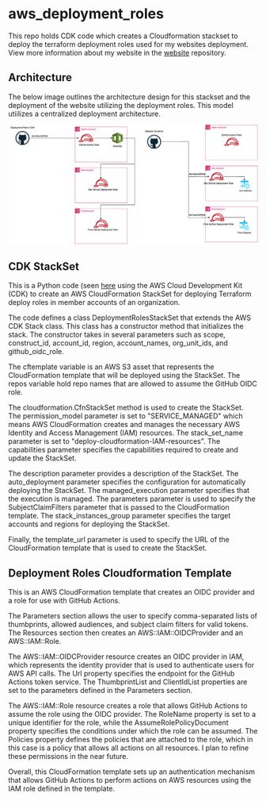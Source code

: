 # aws_deployment_roles
This repo holds CDK code which creates a Cloudformation stackset to deploy the terraform deployment roles used for my websites deployment. View more information about my website in the [website](https://github.com/cullancarey/website) repository. 

## Architecture
The below image outlines the architecture design for this stackset and the deployment of the website utilizing the deployment roles. This model utiilizes a centralized deployment architecture. 

![image](./website_automation_arch.png)

## CDK StackSet
This is a Python code (seen [here](./cdk/cdk/deployment_role_stack_set.py) using the AWS Cloud Development Kit (CDK) to create an AWS CloudFormation StackSet for deploying Terraform deploy roles in member accounts of an organization.

The code defines a class DeploymentRolesStackSet that extends the AWS CDK Stack class. This class has a constructor method that initializes the stack. The constructor takes in several parameters such as scope, construct_id, account_id, region, account_names, org_unit_ids, and github_oidc_role.

The cftemplate variable is an AWS S3 asset that represents the CloudFormation template that will be deployed using the StackSet. The repos variable hold repo names that are allowed to assume the GitHub OIDC role.

The cloudformation.CfnStackSet method is used to create the StackSet. The permission_model parameter is set to "SERVICE_MANAGED" which means AWS CloudFormation creates and manages the necessary AWS Identity and Access Management (IAM) resources. The stack_set_name parameter is set to "deploy-cloudformation-IAM-resources". The capabilities parameter specifies the capabilities required to create and update the StackSet.

The description parameter provides a description of the StackSet. The auto_deployment parameter specifies the configuration for automatically deploying the StackSet. The managed_execution parameter specifies that the execution is managed. The parameters parameter is used to specify the SubjectClaimFilters parameter that is passed to the CloudFormation template. The stack_instances_group parameter specifies the target accounts and regions for deploying the StackSet.

Finally, the template_url parameter is used to specify the URL of the CloudFormation template that is used to create the StackSet.

## Deployment Roles Cloudformation Template
This is an AWS CloudFormation template that creates an OIDC provider and a role for use with GitHub Actions.

The Parameters section allows the user to specify comma-separated lists of thumbprints, allowed audiences, and subject claim filters for valid tokens. The Resources section then creates an AWS::IAM::OIDCProvider and an AWS::IAM::Role.

The AWS::IAM::OIDCProvider resource creates an OIDC provider in IAM, which represents the identity provider that is used to authenticate users for AWS API calls. The Url property specifies the endpoint for the GitHub Actions token service. The ThumbprintList and ClientIdList properties are set to the parameters defined in the Parameters section.

The AWS::IAM::Role resource creates a role that allows GitHub Actions to assume the role using the OIDC provider. The RoleName property is set to a unique identifier for the role, while the AssumeRolePolicyDocument property specifies the conditions under which the role can be assumed. The Policies property defines the policies that are attached to the role, which in this case is a policy that allows all actions on all resources. I plan to refine these permissions in the near future.

Overall, this CloudFormation template sets up an authentication mechanism that allows GitHub Actions to perform actions on AWS resources using the IAM role defined in the template.